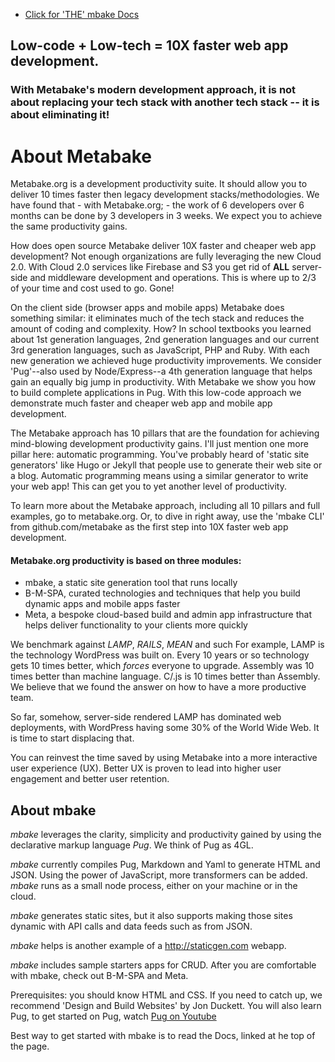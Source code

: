

- [Click for 'THE' mbake Docs](http://doc.metabake.org/mbake/)


## Low-code + Low-tech = 10X faster web app development.
### With Metabake's modern development approach, it is not about replacing your tech stack with another tech stack -- it is about eliminating it!


# About Metabake

Metabake.org is a development productivity suite. It should allow you to deliver 10 times faster then legacy development stacks/methodologies. We have found that - with Metabake.org; - the work of 6 developers over 6 months can be done by 3 developers in 3 weeks. We expect you to achieve the same productivity gains.

How does open source Metabake deliver 10X faster and cheaper web app development? Not enough organizations are fully leveraging the new Cloud 2.0. With Cloud 2.0 services like Firebase and S3 you get rid of **ALL** server-side and middleware development and operations. This is where up to 2/3 of your time and cost used to go. Gone!

On the client side (browser apps and mobile apps) Metabake does something similar: it eliminates much of the tech stack and reduces the amount of coding and complexity. How? In school textbooks you learned about 1st generation languages, 2nd generation languages and our current 3rd generation languages, such as JavaScript, PHP and Ruby. With each new generation we achieved huge productivity improvements. We consider 'Pug'--also used by Node/Express--a 4th generation language that helps gain an equally big jump in productivity. With Metabake we show you how to build complete applications in Pug. With this low-code approach we demonstrate much faster and cheaper web app and mobile app development.

The Metabake approach has 10 pillars that are the foundation for achieving mind-blowing development productivity gains. I'll just mention one more pillar here: automatic programming. You've probably heard of 'static site generators' like Hugo or Jekyll that people use to generate their web site or a blog. Automatic programming means using a similar generator to write your web app! This can get you to yet another level of productivity.

To learn more about the Metabake approach, including all 10 pillars and full examples, go to metabake.org. Or, to dive in right away, use the 'mbake CLI' from github.com/metabake as the first step into 10X faster web app development.

#### Metabake.org productivity is based on three modules:

- mbake, a static site generation tool that runs locally
- B-M-SPA, curated technologies and techniques that help you build dynamic apps and mobile apps faster
- Meta, a bespoke cloud-based build and admin app infrastructure that helps deliver functionality to your clients more quickly

We benchmark against _LAMP_, _RAILS_, _MEAN_ and such For example, LAMP is the technology WordPress was built on. Every 10 years or so technology gets 10 times better, which *forces* everyone to upgrade. Assembly was 10 times better than machine language. C/.js is 10 times better than Assembly. We believe that we found the answer on how to have a more productive team.

So far, somehow, server-side rendered LAMP has dominated web deployments, with WordPress having some 30% of the World Wide Web. It is time to start displacing that.

You can reinvest the time saved by using Metabake into a more interactive user experience (UX). Better UX is proven to lead into higher user engagement and better user retention.

## About mbake


_mbake_ leverages the clarity, simplicity and productivity gained by using the declarative markup language _Pug_. We think of Pug as 4GL.

_mbake_ currently compiles Pug, Markdown and Yaml to generate HTML and JSON. Using the power of JavaScript, more transformers can be added. _mbake_ runs as a small node process, either on your machine or in the cloud.

_mbake_ generates static sites, but it also supports making those sites dynamic with API calls and data feeds such as from JSON.

_mbake_ helps is another example of a http://staticgen.com webapp.

_mbake_ includes sample starters apps for CRUD. After you are comfortable with mbake, check out B-M-SPA and Meta.


Prerequisites: you should know HTML and CSS. If you need to catch up, we recommend 'Design and Build Websites' by Jon Duckett. You will also learn Pug, to get started on Pug, watch [Pug on Youtube](http://youtube.com/watch?v=wzAWI9h3q18)


Best way to get started with mbake is to read the Docs, linked at he top of the page.
